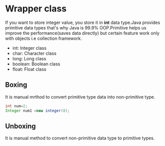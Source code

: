 # Wrapper class

If you want to store integer value, you store it in **int** data type.Java provides primitive data types that's why Java is 99.9% OOP.Primitive helps us improve the performance(saves data directly) but certain feature work only with objects i.e collection framework.

- int: Integer class
- char: Character class
- long: Long class
- boolean: Boolean class
- float: Float class

## Boxing
It is manual mrthod to convert primitive type data into non-primitive type.

```Java
int num=2;
Integer num1 =new integer(8);
```
## Unboxing
It is manual method to convert non-primitive data type to primitive types.
```Java

